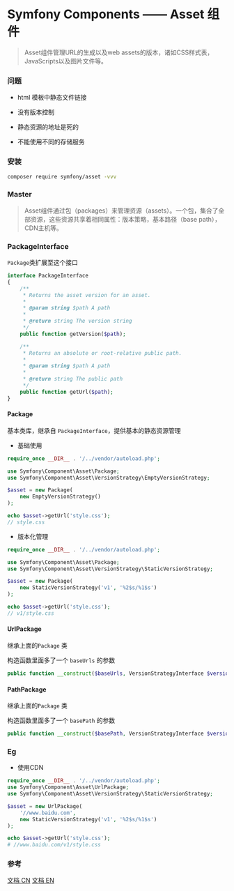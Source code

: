 # Symfony Components —— Asset 组件

> Asset组件管理URL的生成以及web assets的版本，诸如CSS样式表，JavaScripts以及图片文件等。

### 问题

- html 模板中静态文件链接

- 没有版本控制

- 静态资源的地址是死的

- 不能使用不同的存储服务

### 安装

```bash
composer require symfony/asset -vvv
```

### Master

> Asset组件通过包（packages）来管理资源（assets）。一个包，集合了全部资源，这些资源共享着相同属性：版本策略，基本路径（base path），CDN主机等。

### PackageInterface

`Package`类扩展至这个接口

```php
interface PackageInterface
{
    /**
     * Returns the asset version for an asset.
     *
     * @param string $path A path
     *
     * @return string The version string
     */
    public function getVersion($path);

    /**
     * Returns an absolute or root-relative public path.
     *
     * @param string $path A path
     *
     * @return string The public path
     */
    public function getUrl($path);
}
```

#### Package

基本类库，继承自 `PackageInterface`，提供基本的静态资源管理

- 基础使用

```php
require_once __DIR__ . '/../vendor/autoload.php';

use Symfony\Component\Asset\Package;
use Symfony\Component\Asset\VersionStrategy\EmptyVersionStrategy;

$asset = new Package(
    new EmptyVersionStrategy()
);

echo $asset->getUrl('style.css');
// style.css
```

- 版本化管理

```php
require_once __DIR__ . '/../vendor/autoload.php';

use Symfony\Component\Asset\Package;
use Symfony\Component\Asset\VersionStrategy\StaticVersionStrategy;

$asset = new Package(
    new StaticVersionStrategy('v1', '%2$s/%1$s')
);

echo $asset->getUrl('style.css');
// v1/style.css
```

#### UrlPackage

继承上面的`Package` 类

构造函数里面多了一个 `baseUrls` 的参数

```php
public function __construct($baseUrls, VersionStrategyInterface $versionStrategy, ContextInterface $context = null)
```

#### PathPackage

继承上面的`Package` 类

构造函数里面多了一个 `basePath` 的参数

```php
public function __construct($basePath, VersionStrategyInterface $versionStrategy, ContextInterface $context = null)
```

### Eg

- 使用CDN

```php
require_once __DIR__ . '/../vendor/autoload.php';
use Symfony\Component\Asset\UrlPackage;
use Symfony\Component\Asset\VersionStrategy\StaticVersionStrategy;

$asset = new UrlPackage(
    '//www.baidu.com',
    new StaticVersionStrategy('v1', '%2$s/%1$s')
);

echo $asset->getUrl('style.css');
# //www.baidu.com/v1/style.css
```

### 参考

[文档 CN](http://www.symfonychina.com/doc/current/components/asset.html)
[文档 EN](https://symfony.com/doc/current/components/asset.html)

